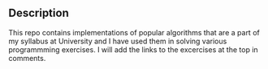 Description
-------------

This repo contains implementations of popular algorithms that are a part of my syllabus at University and I have used them in solving various programmming exercises. I will add the links to the excercises at the top in comments.